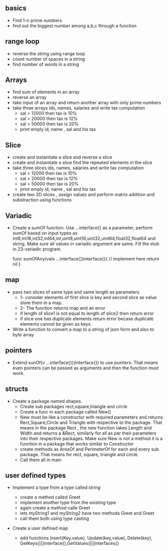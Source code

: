 ## basics

- Find 1-n prime numbers
- find out the biggest number among a,b,c through a function

## range loop

- reverse the string using range loop
- count number of spaces in a string
- find number of words in a string

## Arrays

- find sum of elements in an array
- reverse an array
- take input of an array and return another array with only prime numbers
- take three arrays ids, names, salaries and write tax computation
  - sal > 12000 then tax is 10%
  - sal > 20000 then tax is 12%
  - sal > 50000 then tax is 20%
  - print emply id, name , sal and his tax

## Slice

- create and instantiate a slice and reverse a slice
- create and instantiate a slice find the repeated elements in the slice
- take three slices ids, names, salaries and write tax computation
  - sal > 12000 then tax is 10%
  - sal > 20000 then tax is 12%
  - sal > 50000 then tax is 20%
  - print emply id, name , sal and his tax
- create two 2D slices , assign values and perform matrix addition and substraction using functions

## Variadic

- Create a sumOf function. Use ...interface{} as a parameter, perform sumOf based on input types as int8,int16,int32,int64,int,uint8,uint16,uint32,uint64,float32,float64 and string. Make sure all values in variadic argument are same. Fill the stub in 23-variadic program.
  
  func sumOfAny(vals ...interface{})interface{}{
      // implement here
    return nil
  }

## map

- pass two slices of same type and same length as parameters
  - 1- consider elements of first slice is key and second slice as value store them in a map.
  - 2- The function returns map and an error
  - if length of slice1 is not equal to length of slice2 then return error
  - if slice one has duplicate elements return error becase duplicate elements cannot be given as keys.
- Write a function to convert a map to a string of json form and also to byte array

## pointers

- Extend sunOf(v ...interface{})(interface{}) to use pointers. That means even pointers can be passed as arguments and then the function must work.

## structs

- Create a package named shapes.
  - Create sub packages rect,square,triangle and circle
  - Create a func in each package called New()
  - New must be like a constructor with required parameters and returns Rect,Square,Circle and Triangle with respective to the package. That means in the package Rect , the new function takes Length and Width and returns a &Rect, similarly for all as per their parameters into their respective packages. Make sure New is not a method it is a function in a package that works similar to Constructor
  - create methods as AreaOf and PerimeterOf for each and every sub package. That means for rect, square, triangle and circle.
  - Call them all in main

## user defined types

- Implement a type from a type called string
  - create a method called Greet
  - implement another type from the existing type
  - again create a method calle Greet
  - lets myString1 and myString2 have two methods Greet and Greet
  - call them both using type casting

- Create a user defined map
  - add functions Insert(Key,value), Update(key,value), Delete(key), GetKeys()[]interface{},GetValues()[]interfaces{}

